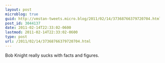 ```yaml
---
layout: post
microblog: true
guid: http://vmstan-tweets.micro.blog/2011/02/14/37368766379720704.html
post_id: 3044137
date: 2011-02-14T22:33:02-0600
lastmod: 2011-02-14T22:33:02-0600
type: post
url: /2011/02/14/37368766379720704.html
---
```

Bob Knight really sucks with facts and figures.
